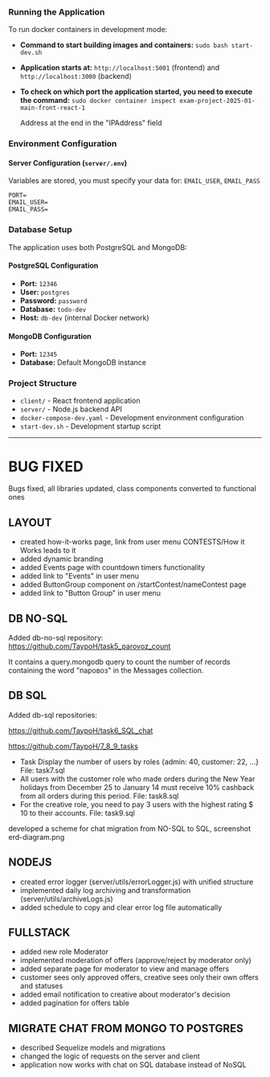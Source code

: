 ### Running the Application

To run docker containers in development mode:

- **Command to start building images and containers:** `sudo bash start-dev.sh`

- **Application starts at:** `http://localhost:5001` (frontend) and `http://localhost:3000` (backend)

- **To check on which port the application started, you need to execute the command:** `sudo docker container inspect exam-project-2025-01-main-front-react-1`

  Address at the end in the "IPAddress" field

### Environment Configuration

#### Server Configuration (`server/.env`)

Variables are stored, you must specify your data for: `EMAIL_USER`, `EMAIL_PASS`

```env
PORT=
EMAIL_USER=
EMAIL_PASS=
```



### Database Setup

The application uses both PostgreSQL and MongoDB:

#### PostgreSQL Configuration
- **Port:** `12346`
- **User:** `postgres`
- **Password:** `password`
- **Database:** `todo-dev`
- **Host:** `db-dev` (internal Docker network)

#### MongoDB Configuration
- **Port:** `12345`
- **Database:** Default MongoDB instance

### Project Structure

- `client/` - React frontend application
- `server/` - Node.js backend API
- `docker-compose-dev.yaml` - Development environment configuration
- `start-dev.sh` - Development startup script

---

# BUG FIXED

Bugs fixed, all libraries updated, class components converted to functional ones

## LAYOUT

- created how-it-works page, link from user menu CONTESTS/How it Works leads to it
- added dynamic branding
- added Events page with countdown timers functionality
- added link to "Events" in user menu
- added ButtonGroup component on /startContest/nameContest page
- added link to "Button Group" in user menu

## DB NO-SQL

Added db-no-sql repository:
https://github.com/TaypoH/task5_parovoz_count

It contains a query.mongodb query to count the number of records containing the word "паровоз" in the Messages collection.

## DB SQL

Added db-sql repositories:

https://github.com/TaypoH/task6_SQL_chat

https://github.com/TaypoH/7_8_9_tasks

- Task Display the number of users by roles {admin: 40, customer: 22, ...} File: task7.sql
- All users with the customer role who made orders during the New Year holidays from December 25 to January 14 must receive 10% cashback from all orders during this period. File: task8.sql
- For the creative role, you need to pay 3 users with the highest rating $ 10 to their accounts. File: task9.sql

developed a scheme for chat migration from NO-SQL to SQL, screenshot erd-diagram.png

## NODEJS

- created error logger (server/utils/errorLogger.js) with unified structure
- implemented daily log archiving and transformation (server/utils/archiveLogs.js)
- added schedule to copy and clear error log file automatically

## FULLSTACK

- added new role Moderator
- implemented moderation of offers (approve/reject by moderator only)
- added separate page for moderator to view and manage offers
- customer sees only approved offers, creative sees only their own offers and statuses
- added email notification to creative about moderator's decision
- added pagination for offers table

## MIGRATE CHAT FROM MONGO TO POSTGRES

- described Sequelize models and migrations
- changed the logic of requests on the server and client
- application now works with chat on SQL database instead of NoSQL 